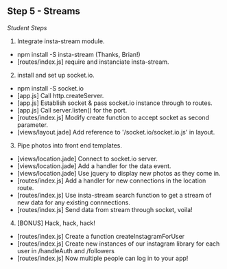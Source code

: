 ## Step 5 - Streams

_Student Steps_

1. Integrate insta-stream module.
  - npm install -S insta-stream (Thanks, Brian!)
  - [routes/index.js] require and instanciate insta-stream.
2. install and set up socket.io.
  - npm install -S socket.io
  - [app.js] Call http.createServer.
  - [app.js] Establish socket & pass socket.io instance through to routes.
  - [app.js] Call server.listen() for the port.
  - [routes/index.js] Modify create function to accept socket as second parameter.
  - [views/layout.jade] Add reference to '/socket.io/socket.io.js' in layout.
3. Pipe photos into front end templates.
  - [views/location.jade] Connect to socket.io server.
  - [views/location.jade] Add a handler for the data event.
  - [views/location.jade] Use jquery to display new photos as they come in.
  - [routes/index.js] Add a handler for new connections in the location route.
  - [routes/index.js] Use insta-stream search function to get a stream of new data for any existing connnections.
  - [routes/index.js] Send data from stream through socket, voila!
4. [BONUS] Hack, hack, hack!
  - [routes/index.js] Create a function createInstagramForUser
  - [routes/index.js] Create new instances of our instagram library for each user in /handleAuth and /followers
  - [routes/index.js] Now multiple people can log in to your app!

